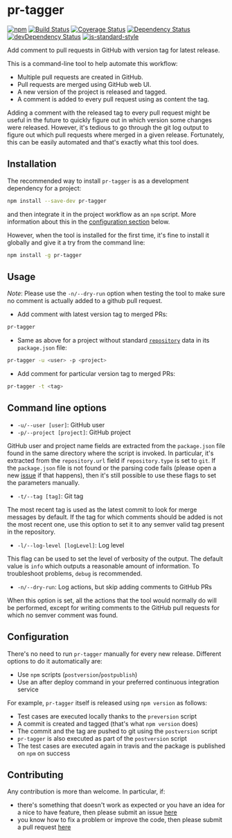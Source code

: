 # pr-tagger

[![npm](https://img.shields.io/npm/v/pr-tagger.svg)](https://www.npmjs.com/package/pr-tagger)
[![Build Status](https://travis-ci.org/jcollado/pr-tagger.svg?branch=master)](https://travis-ci.org/jcollado/pr-tagger)
[![Coverage Status](https://coveralls.io/repos/jcollado/pr-tagger/badge.svg?branch=master&service=github)](https://coveralls.io/github/jcollado/pr-tagger?branch=master)
[![Dependency Status](https://david-dm.org/jcollado/pr-tagger.svg)](https://david-dm.org/jcollado/pr-tagger)
[![devDependency Status](https://david-dm.org/jcollado/pr-tagger/dev-status.svg)](https://david-dm.org/jcollado/pr-tagger#info=devDependencies)
[![js-standard-style](https://img.shields.io/badge/code%20style-standard-brightgreen.svg)](http://standardjs.com/)

Add comment to pull requests in GitHub with version tag for latest release.

This is a command-line tool to help automate this workflow:
- Multiple pull requests are created in GitHub.
- Pull requests are merged using GitHub web UI.
- A new version of the project is released and tagged.
- A comment is added to every pull request using as content the tag.

Adding a comment with the released tag to every pull request might be useful in the future to quickly figure out in which version some changes were released. However, it's tedious to go through the git log output to figure out which pull requests where merged in a given release. Fortunately, this can be easily automated and that's exactly what this tool does.


## Installation

The recommended way to install `pr-tagger` is as a development dependency for a project:

```bash
npm install --save-dev pr-tagger
```

and then integrate it in the project workflow as an `npm` script. More information about this in the [configuration section](#configuration) below.

However, when the tool is installed for the first time, it's fine to install it globally and give it a try from the command line:

```bash
npm install -g pr-tagger
```

## Usage

*Note*: Please use the `-n/--dry-run` option when testing the tool to make sure no comment is actually added to a github pull request.

- Add comment with latest version tag to merged PRs:

```bash
pr-tagger
```

- Same as above for a project without standard [`repository`](https://docs.npmjs.com/files/package.json#repository) data in its `package.json` file:
```bash
pr-tagger -u <user> -p <project>
```

- Add comment for particular version tag to merged PRs:

```bash
pr-tagger -t <tag>
```

## Command line options

- `-u/--user [user]`: GitHub user
- `-p/--project [project]`: GitHub project

GitHub user and project name fields are extracted from the `package.json` file found in the same directory where the script is invoked. In particular, it's extracted from the `repository.url` field if `repository.type` is set to `git`. If the `package.json` file is not found or the parsing code fails (please open a new [issue](https://github.com/jcollado/pr-tagger/issues/new) if that happens), then it's still possible to use these flags to set the parameters manually.

- `-t/--tag [tag]`: Git tag

The most recent tag is used as the latest commit to look for merge messages by default. If the tag for which comments should be added is not the most recent one, use this option to set it to any semver valid tag present in the repository.

- `-l/--log-level [logLevel]`: Log level

This flag can be used to set the level of verbosity of the output. The default value is `info` which outputs a reasonable amount of information. To troubleshoot problems, `debug` is recommended.

- `-n/--dry-run`: Log actions, but skip adding comments to GitHub PRs

When this option is set, all the actions that the tool would normally do will be performed, except for writing comments to the GitHub pull requests for which no semver comment was found.

## Configuration

There's no need to run `pr-tagger` manually for every new release. Different options to do it automatically are:
- Use `npm` scripts (`postversion`/`postpublish`)
- Use an after deploy command in your preferred continuous integration service

For example, `pr-tagger` itself is released using `npm version` as follows:
- Test cases are executed locally thanks to the `preversion` script
- A commit is created and tagged (that's what `npm version` does)
- The commit and the tag are pushed to git using the `postversion` script
- `pr-tagger` is also executed as part of the `postversion` script
- The test cases are executed again in travis and the package is published on `npm` on success

## Contributing

Any contribution is more than welcome. In particular, if:

- there's something that doesn't work as expected or you have an idea for a nice to have feature, then please submit an issue [here](https://github.com/jcollado/pr-tagger/issues/new)
- you know how to fix a problem or improve the code, then please submit a pull request [here](https://github.com/jcollado/pr-tagger/compare)
